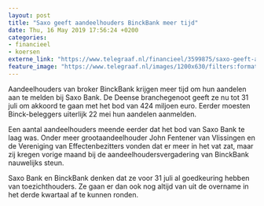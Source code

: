 ```yaml
---
layout: post
title: "Saxo geeft aandeelhouders BinckBank meer tijd"
date: Thu, 16 May 2019 17:56:24 +0200
categories: 
- financieel 
- koersen 
externe_link: "https://www.telegraaf.nl/financieel/3599875/saxo-geeft-aandeelhouders-binck-bank-meer-tijd"
feature_image: "https://www.telegraaf.nl/images/1200x630/filters:format(jpeg):quality(80)/cdn-kiosk-api.telegraaf.nl/43c4d95e-77f3-11e9-a810-0218eaf05005.jpg"
---
```


<p class="intro">Aandeelhouders van broker BinckBank krijgen meer tijd om hun aandelen aan te melden bij Saxo Bank. De Deense branchegenoot geeft ze nu tot 31 juli om akkoord te gaan met het bod van 424 miljoen euro. Eerder moesten Binck-beleggers uiterlijk 22 mei hun aandelen aanmelden.</p> <p>Een aantal aandeelhouders meende eerder dat het bod van Saxo Bank te laag was. Onder meer grootaandeelhouder John Fentener van Vlissingen en de Vereniging van Effectenbezitters vonden dat er meer in het vat zat, maar zij kregen vorige maand bij de aandeelhoudersvergadering van BinckBank nauwelijks steun.</p><p>Saxo Bank en BinckBank denken dat ze voor 31 juli al goedkeuring hebben van toezichthouders. Ze gaan er dan ook nog altijd van uit de overname in het derde kwartaal af te kunnen ronden.</p>
